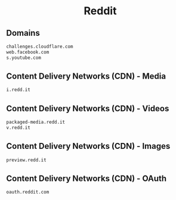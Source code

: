 


<h1 align="center">Reddit</h1>  


## Domains


```html
challenges.cloudflare.com
web.facebook.com
s.youtube.com
```  


## Content Delivery Networks (CDN) - Media


```html
i.redd.it
```  


## Content Delivery Networks (CDN) - Videos


```html
packaged-media.redd.it
v.redd.it
```  


## Content Delivery Networks (CDN) - Images


```html
preview.redd.it
```  


## Content Delivery Networks (CDN) - OAuth


```html
oauth.reddit.com
```  

